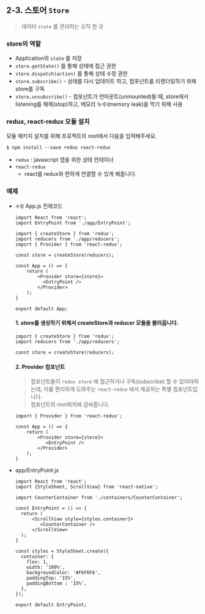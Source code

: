 ## 2-3. 스토어 `Store`

> 데이터 `state` 를 관리하는 오직 한 곳

### store의 역할
 - Application의 `state` 를 저장
 - `store.getState()` 를 통해 상태에 접근 권한
 - `store.dispatch(action)` 를 통해 상태 수정 권한
 - `store.subscribe()` 
		 - 상태를 다시 업데이트 하고, 컴포넌트를 리렌더링하기 위해 store를 구독
 - `store.unsubscribe()`
		 -  컴포넌트가 언마운트(unmounted)될 때, store에서 listening를 해제(stop)하고, 메모리 누수(memory leak)을 막기 위해 사용
		 

### redux, react-redux 모듈 설치
모듈 패키지 설치를 위해 프로젝트의 root에서 다음을 입력해주세요.
```
$ npm install --save redux react-redux
```
 - `redux` : javascript 앱을 위한 상태 컨테이너
 - `react-redux`
	 -  react를 redux와 편하게 연결할 수 있게 해줍니다. 

### 예제
- `수정` App.js
		전체코드
	```
	import React from 'react';  
	import EntryPoint from './app/EntryPoint';  
	  
	import { createStore } from 'redux';  
	import reducers from './app/reducers';   
	import { Provider } from 'react-redux';  
 
	const store = createStore(reducers);  
	  
	const App = () => {  
	    return (  
	        <Provider store={store}>  
			  <EntryPoint /> 
		    </Provider>  
		);  
	}  
	  
	export default App;
	```

	#### 1. store를 생성하기 위해서 createStore과 reducer 모듈을 불러옵니다.
		
	```
	import { createStore } from 'redux';  
	import reducers from './app/reducers';  

	const store = createStore(reducers);  
	```

	#### 2. Provider 컴포넌트
	> 컴포넌트들이 `redux store` 에 접근하거나 구독(subscribe) 할 수 있어야하는데, 이를 편리하게 도와주는 `react-redux` 에서 제공하는 특별 컴포넌트입니다.  
	컴포넌트의 root위치에 감싸줍니다.
	```
	import { Provider } from 'react-redux';

	const App = () => {  
	    return (  
	        <Provider store={store}>  
			   <EntryPoint /> 
			</Provider>  
		);  
	}
	```
 - app/EntryPoint.js
	```
	import React from 'react';  
	import {StyleSheet, ScrollView} from 'react-native';  
	  
	import CounterContainer from './containers/CounterContainer';  
	  
	const EntryPoint = () => {  
	  return (  
	      <ScrollView style={styles.container}>  
			 <CounterContainer /> 
		  </ScrollView>  
	  );  
	}  
	  
	const styles = StyleSheet.create({  
	  container: {  
	    flex: 1,  
		width: '100%',  
	    backgroundColor: '#F6F6F6',  
	    paddingTop: '15%',  
	    paddingBottom : '15%',  
	  },  
	});  
	  
	export default EntryPoint;	 
   ```
